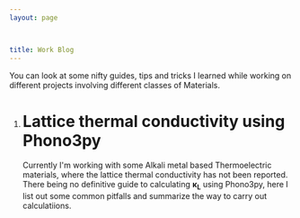 ```yaml
---
layout: page



title: Work Blog
---
```


You can look at some nifty guides, tips and tricks I learned while working on different projects involving different classes of Materials.
<ol type="1">
<li>
<h1>Lattice thermal conductivity using Phono3py</h1>
Currently I'm working with some Alkali metal based Thermoelectric materials, where the lattice thermal conductivity has not been
reported. There being no definitive guide to calculating <b>&kappa;<sub>L</sub></b> using Phono3py, here I list out some common pitfalls and summarize the way to carry out calculatiions.
</li>
</ol>
